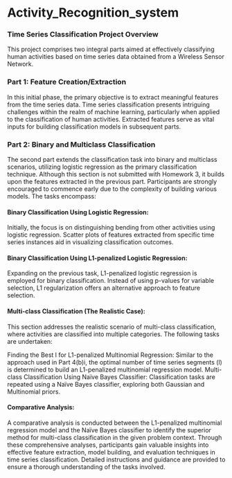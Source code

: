 # Activity_Recognition_system

### Time Series Classification Project Overview
This project comprises two integral parts aimed at effectively classifying human activities based on time series data obtained from a Wireless Sensor Network.

### Part 1: Feature Creation/Extraction
In this initial phase, the primary objective is to extract meaningful features from the time series data. Time series classification presents intriguing challenges within the realm of machine learning, particularly when applied to the classification of human activities. Extracted features serve as vital inputs for building classification models in subsequent parts.

### Part 2: Binary and Multiclass Classification
The second part extends the classification task into binary and multiclass scenarios, utilizing logistic regression as the primary classification technique. Although this section is not submitted with Homework 3, it builds upon the features extracted in the previous part. Participants are strongly encouraged to commence early due to the complexity of building various models. The tasks encompass:

#### Binary Classification Using Logistic Regression:
Initially, the focus is on distinguishing bending from other activities using logistic regression. Scatter plots of features extracted from specific time series instances aid in visualizing classification outcomes.

#### Binary Classification Using L1-penalized Logistic Regression:
Expanding on the previous task, L1-penalized logistic regression is employed for binary classification. Instead of using p-values for variable selection, L1 regularization offers an alternative approach to feature selection.

#### Multi-class Classification (The Realistic Case):
This section addresses the realistic scenario of multi-class classification, where activities are classified into multiple categories. The following tasks are undertaken:

Finding the Best l for L1-penalized Multinomial Regression: Similar to the approach used in Part 4(b)i, the optimal number of time series segments (l) is determined to build an L1-penalized multinomial regression model.
Multi-class Classification Using Naïve Bayes Classifier: Classification tasks are repeated using a Naïve Bayes classifier, exploring both Gaussian and Multinomial priors.

#### Comparative Analysis: 

A comparative analysis is conducted between the L1-penalized multinomial regression model and the Naïve Bayes classifier to identify the superior method for multi-class classification in the given problem context.
Through these comprehensive analyses, participants gain valuable insights into effective feature extraction, model building, and evaluation techniques in time series classification. Detailed instructions and guidance are provided to ensure a thorough understanding of the tasks involved.
